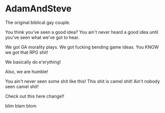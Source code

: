 AdamAndSteve
============

The original biblical gay couple.

You think you've seen a good idea?
You ain't never heard a good idea until you've seen what we've got to hear.

We got GA morality plays.
We got fucking bending game ideas.
You KNOW we got that RPG shit!

We basically do e'erything!

Also, we are humble!

You ain't never seen some shit like this!  This shit is camel shit!  Ain't nobody seen camel shit!

Check out this here change!!

blim blam blom
